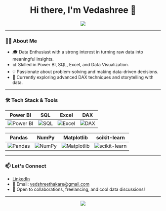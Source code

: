 <h1 align="center">Hi there, I'm Vedashree 👋</h1>

<p align="center">
  <img src="https://readme-typing-svg.demolab.com/?lines=Data+Analyst+|+Power+BI+Developer+|+SQL+&center=true&width=500&height=30" />
</p>

---

### 👩‍💻 About Me

- 🎓 Data Enthusiast with a strong interest in turning raw data into meaningful insights.
- 📊 Skilled in Power BI, SQL, Excel, and Data Visualization.
- 💡 Passionate about problem-solving and making data-driven decisions.
- 🌱 Currently exploring advanced DAX techniques and storytelling with data.

---

### 🛠️ Tech Stack & Tools

| Power BI | SQL | Excel | DAX |
|----------|-----|-------|-----|
| ![Power BI](https://img.shields.io/badge/-Power%20BI-F2C811?logo=powerbi&logoColor=black&style=flat) | ![SQL](https://img.shields.io/badge/-SQL-4479A1?logo=postgresql&logoColor=white&style=flat) | ![Excel](https://img.shields.io/badge/-Excel-217346?logo=microsoft-excel&logoColor=white&style=flat) | ![DAX](https://img.shields.io/badge/-DAX-000000?logo=data&logoColor=white&style=flat) |

| Pandas | NumPy | Matplotlib | scikit-learn |
|--------|-------|------------|--------------|
| ![Pandas](https://img.shields.io/badge/-Pandas-150458?logo=pandas&logoColor=white&style=flat) | ![NumPy](https://img.shields.io/badge/-NumPy-013243?logo=numpy&logoColor=white&style=flat) | ![Matplotlib](https://img.shields.io/badge/-Matplotlib-11557c?logo=matplotlib&logoColor=white&style=flat) | ![scikit-learn](https://img.shields.io/badge/-Scikit--learn-F7931E?logo=scikit-learn&logoColor=white&style=flat) |

---

### 📫 Let's Connect

- [LinkedIn](https://www.linkedin.com/in/vedashree-thakare-b96553231)
- 📧 Email: vedshreethakare@gmail.com 
- 💬 Open to collaborations, freelancing, and cool data discussions!

---

<p align="center">
  <img src="https://github-readme-stats.vercel.app/api?username=Vedashree04&show_icons=true&theme=default" />
</p>




